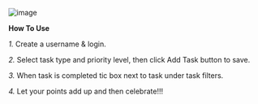 ![image](https://github.com/user-attachments/assets/78fe30c9-2578-420c-906e-b802ad7328dd)



**How To Use**

*1.* Create a username & login.

*2.* Select task type and priority level, then click Add Task button to save.

*3.* When task is completed tic box next to task under task filters.

*4.* Let your points add up and then celebrate!!!

